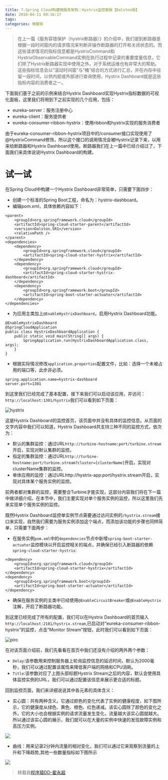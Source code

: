 ```yaml
---
title: 7.Spring Cloud构建微服务架构：Hystrix监控面板【Dalston版】
date: 2018-04-11 09:16:17
tags:
categories: 微服务
---
```


> 在上一篇《服务容错保护（hystrix断路器）》的介绍中，我们提到断路器是根据一段时间窗内的请求情况来判断并操作断路器的打开和关闭状态的。而这些请求情况的指标信息都是HystrixCommand和HystrixObservableCommand实例在执行过程中记录的重要度量信息，它们除了Hystrix断路器实现中使用之外，对于系统运维也有非常大的帮助。这些指标信息会以“滚动时间窗”与“桶”结合的方式进行汇总，并在内存中驻留一段时间，以供内部或外部进行查询使用，Hystrix Dashboard就是这些指标内容的消费者之一。

下面我们基于之前的示例来结合Hystrix Dashboard实现Hystrix指标数据的可视化面板，这里我们将用到下之前实现的几个应用，包括：

- eureka-server：服务注册中心
- eureka-client：服务提供者
- eureka-consumer-ribbon-hystrix：使用ribbon和hystrix实现的服务消费者

由于eureka-consumer-ribbon-hystrix项目中的/consumer接口实现使用了@HystrixCommand修饰，所以这个接口的调用情况会被Hystrix记录下来，以用来给断路器和Hystrix Dashboard使用。断路器我们在上一篇中已经介绍过了，下面我们来具体说说Hystrix Dashboard的构建。

# 试一试

在Spring Cloud中构建一个Hystrix Dashboard非常简单，只需要下面四步：

- 创建一个标准的Spring Boot工程，命名为：hystrix-dashboard。
- 编辑pom.xml，具体依赖内容如下：

```
<parent>
	<groupId>org.springframework.cloud</groupId>
	<artifactId>spring-cloud-starter-parent</artifactId>
	<version>Dalston.SR1</version>
	<relativePath />
</parent>
<dependencies>
	<dependency>
		<groupId>org.springframework.cloud</groupId>
		<artifactId>spring-cloud-starter-hystrix</artifactId>
	</dependency>
	<dependency>
		<groupId>org.springframework.cloud</groupId>
		<artifactId>spring-cloud-starter-hystrix-dashboard</artifactId>
	</dependency>
	<dependency>
		<groupId>org.springframework.boot</groupId>
		<artifactId>spring-boot-starter-actuator</artifactId>
	</dependency>
</dependencies>
```

- 为应用主类加上`@EnableHystrixDashboard`，启用Hystrix Dashboard功能。

```
@EnableHystrixDashboard
@SpringCloudApplication
public class HystrixDashboardApplication {
	public static void main(String[] args) {
		SpringApplication.run(HystrixDashboardApplication.class, args);
	}
}
```

- 根据实际情况修改`application.properties`配置文件，比如：选择一个未被占用的端口等，此步非必须。

```
spring.application.name=hystrix-dashboard
server.port=1301
```

到这里我们已经完成了基本配置，接下来我们可以启动该应用，并访问：`http://localhost:1301/hystrix`我们可以看到如下页面：

![hystrix](http://www.wailian.work/images/2018/04/11/spring-cloud-starter-dalston-5-1-1.png)

这是Hystrix Dashboard的监控首页，该页面中并没有具体的监控信息。从页面的文字内容中我们可以知道，Hystrix Dashboard共支持三种不同的监控方式，依次为：

- 默认的集群监控：通过URL`http://turbine-hostname:port/turbine.stream`开启，实现对默认集群的监控。
- 指定的集群监控：通过URL`http://turbine-hostname:port/turbine.stream?cluster=[clusterName]`开启，实现对clusterName集群的监控。
- 单体应用的监控：通过URLhttp://hystrix-app:port/hystrix.stream开启，实现对具体某个服务实例的监控。

前两者都对集群的监控，需要整合Turbine才能实现，这部分内容我们将在下一篇中做详细介绍。在本节中，我们主要实现对单个服务实例的监控，所以这里我们先来实现单个服务实例的监控。

既然Hystrix Dashboard监控单实例节点需要通过访问实例的`/hystrix.stream`接口来实现，自然我们需要为服务实例添加这个端点，而添加该功能的步骤也同样简单，只需要下面两步：

- 在服务实例`pom.xml`中的`dependencies`节点中新增`spring-boot-starter-actuator`监控模块以开启监控相关的端点，并确保已经引入断路器的依赖`spring-cloud-starter-hystrix`:

```
<dependency>
	<groupId>org.springframework.cloud</groupId>
	<artifactId>spring-cloud-starter-hystrix</artifactId>
</dependency>
<dependency>
	<groupId>org.springframework.boot</groupId>
	<artifactId>spring-boot-starter-actuator</artifactId>
</dependency>
```

- 确保在服务实例的主类中已经使用`@EnableCircuitBreaker`或`@EnableHystrix`注解，开启了断路器功能。

到这里已经完成了所有的配置，我们可以在Hystrix Dashboard的首页输入`http://localhost:2101/hystrix.stream`,已启动对“eureka-consumer-ribbon-hystrix”的监控，点击“Monitor Stream”按钮，此时我们可以看到如下页面：

![pirc](http://www.wailian.work/images/2018/04/11/spring-cloud-starter-dalston-5-1-2.png)


在对该页面介绍前，我们先看看在首页中我们还没有介绍的两外两个参数：

- `Delay`:该参数用来控制服务器上轮询监控信息的延迟时间，默认为2000毫秒，我们可以通过配置该属性来降低客户端的网络和CPU消耗。
- `Title`:该参数对应了上图头部标题Hystrix Stream之后的内容，默认会使用具体监控实例的URL，我们可以通过配置该信息来展示更合适的标题。

回到监控页面，我们来详细说说其中各元素的具体含义：

- 实心圆：共有两种含义。它通过颜色的变化代表了实例的健康程度，如下图所示，它的健康度从绿色、黄色、橙色、红色递减。该实心圆除了颜色的变化之外，它的大小也会根据实例的请求流量发生变化，流量越大该实心圆就越大。所以通过该实心圆的展示，我们就可以在大量的实例中快速的发现故障实例和高压力实例。

![](http://www.wailian.work/images/2018/04/11/spring-cloud-starter-dalston-5-1-3.png)

- 曲线：用来记录2分钟内流量的相对变化，我们可以通过它来观察到流量的上升和下降趋势,其他一些数量指标如下图所示

![](http://www.wailian.work/images/2018/04/11/spring-cloud-starter-dalston-5-1-4.png)

> 转载自[程序猿DD-翟永超](http://blog.didispace.com/)
